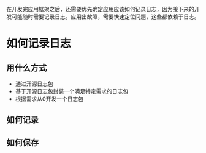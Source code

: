 在开发完应用框架之后，还需要优先确定应用应该如何记录日志，因为接下来的开发可能随时需要记录日志。应用出故障，需要快速定位问题，这些都依赖于日志。

# 如何记录日志

## 用什么方式
- 通过开源日志包
- 基于开源日志包封装一个满足特定需求的日志包
- 根据需求从0开发一个日志包

## 如何记录

## 如何保存